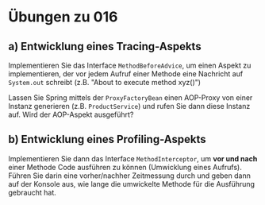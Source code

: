 # Übungen zu 016

## a) Entwicklung eines Tracing-Aspekts

Implementieren Sie das Interface `MethodBeforeAdvice`, um einen Aspekt zu implementieren, der vor jedem Aufruf einer
Methode eine Nachricht auf `System.out` schreibt (z.B. "About to execute method xyz()")

Lassen Sie Spring mittels der `ProxyFactoryBean` einen AOP-Proxy von einer Instanz generieren (z.B. `ProductService`)
und rufen Sie dann diese Instanz auf. Wird der AOP-Aspekt ausgeführt?

## b) Entwicklung eines Profiling-Aspekts

Implementieren Sie dann das Interface `MethodInterceptor`, um **vor und nach** einer Methode Code ausführen zu können
(Umwicklung eines Aufrufs). Führen Sie darin eine vorher/nachher Zeitmessung durch und geben dann auf der Konsole aus,
wie lange die umwickelte Methode für die Ausführung gebraucht hat.


